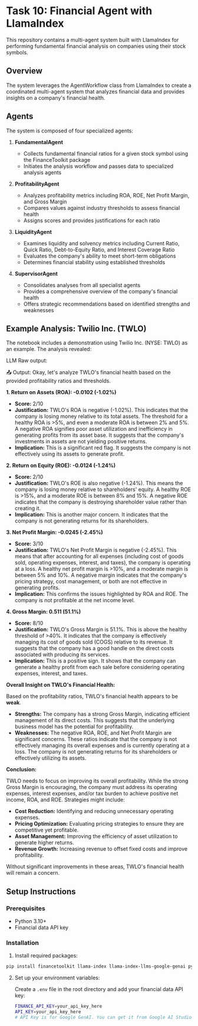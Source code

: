 # Task 10: Financial Agent with LlamaIndex

This repository contains a multi-agent system built with LlamaIndex for performing fundamental financial analysis on companies using their stock symbols.

## Overview

The system leverages the AgentWorkflow class from LlamaIndex to create a coordinated multi-agent system that analyzes financial data and provides insights on a company's financial health.

## Agents

The system is composed of four specialized agents:

1. **FundamentalAgent**
   - Collects fundamental financial ratios for a given stock symbol using the FinanceToolkit package
   - Initiates the analysis workflow and passes data to specialized analysis agents

2. **ProfitabilityAgent**
   - Analyzes profitability metrics including ROA, ROE, Net Profit Margin, and Gross Margin
   - Compares values against industry thresholds to assess financial health
   - Assigns scores and provides justifications for each ratio

3. **LiquidityAgent**
   - Examines liquidity and solvency metrics including Current Ratio, Quick Ratio, Debt-to-Equity Ratio, and Interest Coverage Ratio
   - Evaluates the company's ability to meet short-term obligations
   - Determines financial stability using established thresholds

4. **SupervisorAgent**
   - Consolidates analyses from all specialist agents
   - Provides a comprehensive overview of the company's financial health
   - Offers strategic recommendations based on identified strengths and weaknesses

## Example Analysis: Twilio Inc. (TWLO)

The notebook includes a demonstration using Twilio Inc. (NYSE: TWLO) as an example. The analysis revealed:

LLM Raw output:

📤 Output: Okay, let's analyze TWLO's financial health based on the provided profitability ratios and thresholds.

**1. Return on Assets (ROA): -0.0102 (-1.02%)**

*   **Score:** 2/10
*   **Justification:** TWLO's ROA is negative (-1.02%). This indicates that the company is losing money relative to its total assets. The threshold for a healthy ROA is >5%, and even a moderate ROA is between 2% and 5%. A negative ROA signifies poor asset utilization and inefficiency in generating profits from its asset base. It suggests that the company's investments in assets are not yielding positive returns.
*   **Implication:** This is a significant red flag. It suggests the company is not effectively using its assets to generate profit.

**2. Return on Equity (ROE): -0.0124 (-1.24%)**

*   **Score:** 2/10
*   **Justification:** TWLO's ROE is also negative (-1.24%). This means the company is losing money relative to shareholders' equity. A healthy ROE is >15%, and a moderate ROE is between 8% and 15%. A negative ROE indicates that the company is destroying shareholder value rather than creating it.
*   **Implication:** This is another major concern. It indicates that the company is not generating returns for its shareholders.

**3. Net Profit Margin: -0.0245 (-2.45%)**

*   **Score:** 3/10
*   **Justification:** TWLO's Net Profit Margin is negative (-2.45%). This means that after accounting for all expenses (including cost of goods sold, operating expenses, interest, and taxes), the company is operating at a loss. A healthy net profit margin is >10%, and a moderate margin is between 5% and 10%. A negative margin indicates that the company's pricing strategy, cost management, or both are not effective in generating profits.
*   **Implication:** This confirms the issues highlighted by ROA and ROE. The company is not profitable at the net income level.

**4. Gross Margin: 0.511 (51.1%)**

*   **Score:** 8/10
*   **Justification:** TWLO's Gross Margin is 51.1%. This is above the healthy threshold of >40%. It indicates that the company is effectively managing its cost of goods sold (COGS) relative to its revenue. It suggests that the company has a good handle on the direct costs associated with producing its services.
*   **Implication:** This is a positive sign. It shows that the company can generate a healthy profit from each sale before considering operating expenses, interest, and taxes.

**Overall Insight on TWLO's Financial Health:**

Based on the profitability ratios, TWLO's financial health appears to be **weak**.

*   **Strengths:** The company has a strong Gross Margin, indicating efficient management of its direct costs. This suggests that the underlying business model has the potential for profitability.
*   **Weaknesses:** The negative ROA, ROE, and Net Profit Margin are significant concerns. These ratios indicate that the company is not effectively managing its overall expenses and is currently operating at a loss. The company is not generating returns for its shareholders or effectively utilizing its assets.

**Conclusion:**

TWLO needs to focus on improving its overall profitability. While the strong Gross Margin is encouraging, the company must address its operating expenses, interest expenses, and/or tax burden to achieve positive net income, ROA, and ROE. Strategies might include:

*   **Cost Reduction:** Identifying and reducing unnecessary operating expenses.
*   **Pricing Optimization:** Evaluating pricing strategies to ensure they are competitive yet profitable.
*   **Asset Management:** Improving the efficiency of asset utilization to generate higher returns.
*   **Revenue Growth:** Increasing revenue to offset fixed costs and improve profitability.

Without significant improvements in these areas, TWLO's financial health will remain a concern.

## Setup Instructions

### Prerequisites

- Python 3.10+
- Financial data API key

### Installation

1. Install required packages:
```bash
pip install financetoolkit llama-index llama-index-llms-google-genai python-dotenv
```

2. Set up your environment variables:

   Create a `.env` file in the root directory and add your financial data API key:
     ```bash
     FINANCE_API_KEY=your_api_key_here
     API_KEY=your_api_key_here
     # API Key is for Google GenAI. You can get it from Google AI Studio (https://aistudio.google.com/).
     ```


